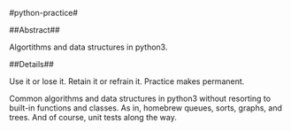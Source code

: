 #python-practice#

##Abstract##

Algortithms and data structures in python3.

##Details##

Use it or lose it. Retain it or refrain it. Practice makes permanent.

Common algorithms and data structures in python3 without resorting to built-in functions and classes. As in, homebrew queues, sorts, graphs, and trees. And of course, unit tests along the way.
